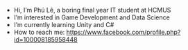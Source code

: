 -  Hi, I’m Phú Lê, a boring final year IT student at HCMUS
-  I’m interested in Game Development and Data Science
-  I’m currently learning Unity and C#
-  How to reach me: https://www.facebook.com/profile.php?id=100008185958448


